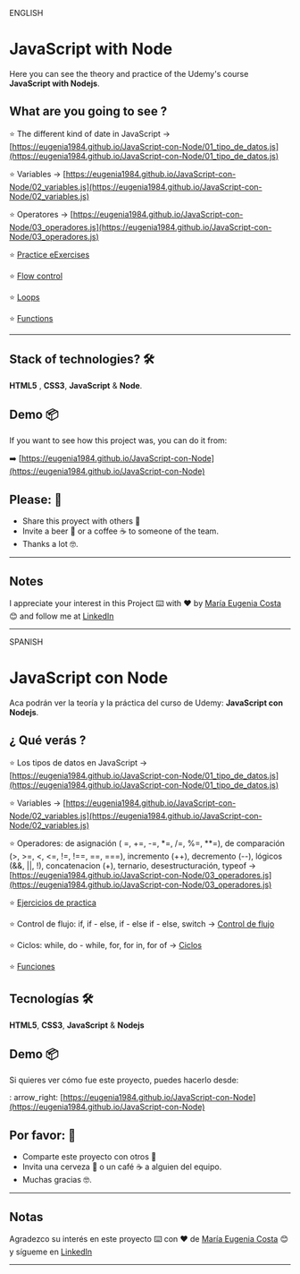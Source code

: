 ENGLISH

# JavaScript with Node

Here you can see the theory and practice of the Udemy's course **JavaScript with Nodejs**.

##  What are you going to see ?

:star: The different kind of date in JavaScript -> [https://eugenia1984.github.io/JavaScript-con-Node/01_tipo_de_datos.js](https://eugenia1984.github.io/JavaScript-con-Node/01_tipo_de_datos.js)


:star: Variables -> [https://eugenia1984.github.io/JavaScript-con-Node/02_variables.js](https://eugenia1984.github.io/JavaScript-con-Node/02_variables.js)

:star: Operatores -> [https://eugenia1984.github.io/JavaScript-con-Node/03_operadores.js](https://eugenia1984.github.io/JavaScript-con-Node/03_operadores.js)


:star: [Practice eExercises](https://eugenia1984.github.io/JavaScript-con-Node/04_ejercicios_de_practica.js)

:star: [Flow control](https://eugenia1984.github.io/JavaScript-con-Node/05_control_de_flujo.js)

:star: [Loops](https://eugenia1984.github.io/JavaScript-con-Node/06_ciclos.js)

:star: [Functions](https://eugenia1984.github.io/JavaScript-con-Node/07_funciones.js)


---

## Stack of technologies?  🛠️

**HTML5** , **CSS3**, **JavaScript** & **Node**.


## Demo 📦

If you want to see how this project was, you can do it from:

:arrow_right:   [https://eugenia1984.github.io/JavaScript-con-Node](https://eugenia1984.github.io/JavaScript-con-Node)
 


## Please: 🎁

* Share this proyect with others 📢
* Invite a beer 🍺 or a coffee ☕  to someone of the team. 
* Thanks a lot 🤓.


---

## Notes

I appreciate your interest in this Project ⌨️ with ❤️ by [María Eugenia Costa](https://github.com/eugenia1984) 😊 and follow me at [LinkedIn](http://www.linkedin.com/in/maríaeugeniacosta) 

---



SPANISH

# JavaScript con Node

Aca podrán ver la teoría y la práctica del curso de Udemy:  **JavaScript con Nodejs**.

##  ¿ Qué verás ?

:star: Los tipos de datos en JavaScript -> [https://eugenia1984.github.io/JavaScript-con-Node/01_tipo_de_datos.js](https://eugenia1984.github.io/JavaScript-con-Node/01_tipo_de_datos.js)

:star: Variables -> [https://eugenia1984.github.io/JavaScript-con-Node/02_variables.js](https://eugenia1984.github.io/JavaScript-con-Node/02_variables.js)

:star: Operadores: de asignación ( =, +=, -=, *=, /=, %=, **=), de comparación (>, >=, <, <=, !=, !==, ==, ===), incremento (++), decremento (--), lógicos (&&, ||, !), concatenacion (+), ternario, desestructuración, typeof -> [https://eugenia1984.github.io/JavaScript-con-Node/03_operadores.js](https://eugenia1984.github.io/JavaScript-con-Node/03_operadores.js)

:star: [Ejercicios de practica](https://eugenia1984.github.io/JavaScript-con-Node/04_ejercicios_de_practica.js)

:star: Control de flujo: if, if - else, if - else if - else, switch -> [Control de flujo](https://eugenia1984.github.io/JavaScript-con-Node/05_control_de_flujo.js)

:star: Ciclos: while, do - while, for, for in, for of -> [Ciclos](https://eugenia1984.github.io/JavaScript-con-Node/06_ciclos.js)

:star: [Funciones](https://eugenia1984.github.io/JavaScript-con-Node/07_funciones.js)

## Tecnologías 🛠️

**HTML5**, **CSS3**,  **JavaScript** & **Nodejs**


## Demo 📦

Si quieres ver cómo fue este proyecto, puedes hacerlo desde:

: arrow_right: [https://eugenia1984.github.io/JavaScript-con-Node](https://eugenia1984.github.io/JavaScript-con-Node)
 


## Por favor: 🎁

* Comparte este proyecto con otros 📢
* Invita una cerveza 🍺 o un café ☕ a alguien del equipo.
* Muchas gracias 🤓.

---

## Notas

Agradezco su interés en este proyecto ⌨️ con ❤️ de [María Eugenia Costa](https://github.com/eugenia1984) 😊 y sígueme en [LinkedIn](http://www.linkedin.com/in/maríaeugeniacosta)


---
